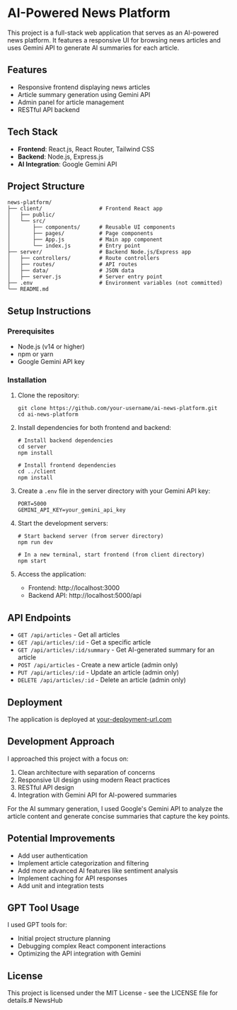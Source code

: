 # AI-Powered News Platform

This project is a full-stack web application that serves as an AI-powered news platform. It features a responsive UI for browsing news articles and uses Gemini API to generate AI summaries for each article.

## Features

- Responsive frontend displaying news articles
- Article summary generation using Gemini API
- Admin panel for article management
- RESTful API backend

## Tech Stack

- **Frontend**: React.js, React Router, Tailwind CSS
- **Backend**: Node.js, Express.js
- **AI Integration**: Google Gemini API

## Project Structure

```
news-platform/
├── client/                  # Frontend React app
│   ├── public/
│   └── src/
│       ├── components/      # Reusable UI components
│       ├── pages/           # Page components
│       ├── App.js           # Main app component
│       └── index.js         # Entry point
├── server/                  # Backend Node.js/Express app
│   ├── controllers/         # Route controllers
│   ├── routes/              # API routes
│   ├── data/                # JSON data
│   ├── server.js            # Server entry point
├── .env                     # Environment variables (not committed)
└── README.md
```

## Setup Instructions

### Prerequisites

- Node.js (v14 or higher)
- npm or yarn
- Google Gemini API key

### Installation

1. Clone the repository:
   ```
   git clone https://github.com/your-username/ai-news-platform.git
   cd ai-news-platform
   ```

2. Install dependencies for both frontend and backend:
   ```
   # Install backend dependencies
   cd server
   npm install
   
   # Install frontend dependencies
   cd ../client
   npm install
   ```

3. Create a `.env` file in the server directory with your Gemini API key:
   ```
   PORT=5000
   GEMINI_API_KEY=your_gemini_api_key
   ```

4. Start the development servers:
   ```
   # Start backend server (from server directory)
   npm run dev
   
   # In a new terminal, start frontend (from client directory)
   npm start
   ```

5. Access the application:
   - Frontend: http://localhost:3000
   - Backend API: http://localhost:5000/api

## API Endpoints

- `GET /api/articles` - Get all articles
- `GET /api/articles/:id` - Get a specific article
- `GET /api/articles/:id/summary` - Get AI-generated summary for an article
- `POST /api/articles` - Create a new article (admin only)
- `PUT /api/articles/:id` - Update an article (admin only)
- `DELETE /api/articles/:id` - Delete an article (admin only)

## Deployment

The application is deployed at [your-deployment-url.com](https://your-deployment-url.com)

## Development Approach

I approached this project with a focus on:
1. Clean architecture with separation of concerns
2. Responsive UI design using modern React practices
3. RESTful API design
4. Integration with Gemini API for AI-powered summaries

For the AI summary generation, I used Google's Gemini API to analyze the article content and generate concise summaries that capture the key points.

## Potential Improvements

- Add user authentication
- Implement article categorization and filtering
- Add more advanced AI features like sentiment analysis
- Implement caching for API responses
- Add unit and integration tests

## GPT Tool Usage

I used GPT tools for:
- Initial project structure planning
- Debugging complex React component interactions
- Optimizing the API integration with Gemini

## License

This project is licensed under the MIT License - see the LICENSE file for details.# NewsHub
